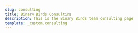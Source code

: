 ```yaml
---
slug: consulting
title: Binary Birds Consulting
description: This is the Binary Birds team consulting page
template: _custom.consulting
---
```

